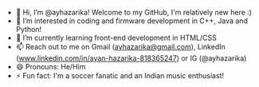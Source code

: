 - 👋 Hi, I’m @ayhazarika! Welcome to my GitHub, I'm relatively new here :)
- 👀 I’m interested in coding and firmware development in C++, Java and Python!
- 🌱 I’m currently learning front-end development in HTML/CSS
- 📫 Reach out to me on Gmail (ayhazarika@gmail.com), LinkedIn (www.linkedin.com/in/ayan-hazarika-818365247) or IG (@ayhazarika)
- 😄 Pronouns: He/Him
- ⚡ Fun fact: I'm a soccer fanatic and an Indian music enthusiast!

<!---
ayhazarika/ayhazarika is a ✨ special ✨ repository because its `README.md` (this file) appears on your GitHub profile.
You can click the Preview link to take a look at your changes.
--->

